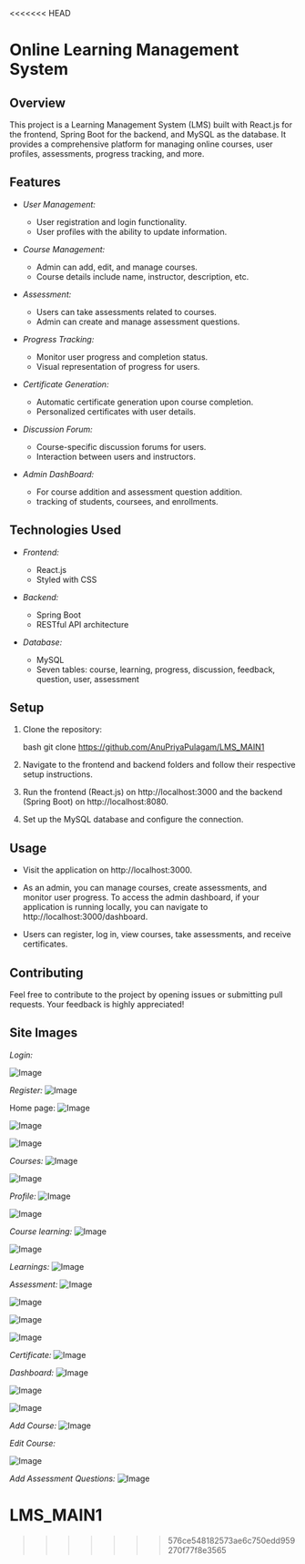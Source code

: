 <<<<<<< HEAD
# Online Learning Management System

## Overview

This project is a Learning Management System (LMS) built with React.js for the frontend, Spring Boot for the backend, and MySQL as the database. It provides a comprehensive platform for managing online courses, user profiles, assessments, progress tracking, and more.

## Features

- *User Management:*
  - User registration and login functionality.
  - User profiles with the ability to update information.

- *Course Management:*
  - Admin can add, edit, and manage courses.
  - Course details include name, instructor, description, etc.
  
- *Assessment:*
  - Users can take assessments related to courses.
  - Admin can create and manage assessment questions.

- *Progress Tracking:*
  - Monitor user progress and completion status.
  - Visual representation of progress for users.

- *Certificate Generation:*
  - Automatic certificate generation upon course completion.
  - Personalized certificates with user details.

- *Discussion Forum:*
  - Course-specific discussion forums for users.
  - Interaction between users and instructors.

- *Admin DashBoard:*
  - For course addition and assessment question addition.
  - tracking of students, coursees, and enrollments. 

## Technologies Used

- *Frontend:*
  - React.js
  - Styled with CSS

- *Backend:*
  - Spring Boot
  - RESTful API architecture

- *Database:*
  - MySQL
  - Seven tables: course, learning, progress, discussion, feedback, question, user, assessment

## Setup

1. Clone the repository:

    bash
    git clone https://github.com/AnuPriyaPulagam/LMS_MAIN1
    

2. Navigate to the frontend and backend folders and follow their respective setup instructions.

3. Run the frontend (React.js) on http://localhost:3000 and the backend (Spring Boot) on http://localhost:8080.

4. Set up the MySQL database and configure the connection.

## Usage

- Visit the application on http://localhost:3000.

- As an admin, you can manage courses, create assessments, and monitor user progress. To access the admin dashboard, if your application is running locally, you can navigate to http://localhost:3000/dashboard.

- Users can register, log in, view courses, take assessments, and receive certificates.

## Contributing

Feel free to contribute to the project by opening issues or submitting pull requests. Your feedback is highly appreciated!


## Site Images
*Login:*

![Image](https://github.com/user-attachments/assets/f4c3bf98-f928-4a17-b3a0-ac937ce5b2cf)



*Register:*
![Image](https://github.com/user-attachments/assets/1e3eb1de-f2d5-49c8-b595-4dd042c01d01)

Home page:
![Image](https://github.com/user-attachments/assets/2b458d04-9aa2-4fcf-b56e-ca24f09c58a8)


![Image](https://github.com/user-attachments/assets/8a2b6e85-003a-44b5-b905-04514a92b966)


![Image](https://github.com/user-attachments/assets/5a64ebeb-38d9-4b57-8961-4dfc2456c475)


*Courses:*
![Image](https://github.com/user-attachments/assets/78c4e6cd-de61-448a-b0c3-35c125d54e30)


![Image](https://github.com/user-attachments/assets/da1ad236-be46-4ddd-8998-33b0364a0015)

*Profile:*
![Image](https://github.com/user-attachments/assets/0e61b827-5e90-4442-9ec4-3199551a54ab)


![Image](https://github.com/user-attachments/assets/dbe4efc2-4704-40a5-ba4f-370f3ddf7bf0)

*Course learning:*
![Image](https://github.com/user-attachments/assets/c773e868-eff6-4b3d-b733-fbb6d7a15711)


![Image](https://github.com/user-attachments/assets/57994d4b-1ecc-46db-92a4-0688f08ce425)





*Learnings:*
![Image](https://github.com/user-attachments/assets/effcb76b-6e27-47e3-bd9c-b2144635ec7f)







*Assessment:*
![Image](https://github.com/user-attachments/assets/7eacdfe5-4147-4a88-bb99-3a60049624fd)


![Image](https://github.com/user-attachments/assets/b71b0f99-7a38-4c6f-b037-716d82cee603)


![Image](https://github.com/user-attachments/assets/d1bd2cea-ed68-4680-9fb9-f133894baa32)


![Image](https://github.com/user-attachments/assets/fb361ff5-2bb3-4dae-b7d1-da62c34985f7)

*Certificate:*
![Image](https://github.com/user-attachments/assets/0777281c-e28e-4bc2-858a-0c4f1f2cf38b)


*Dashboard:*
![Image](https://github.com/user-attachments/assets/fce4b831-b55d-4d93-9e32-5674d8f04c90)


![Image](https://github.com/user-attachments/assets/db5094c3-c261-4898-b9e2-f69014c40b6b)


![Image](https://github.com/user-attachments/assets/12502ad6-b776-4492-b02b-092c9aafa9fa)



*Add Course:*
![Image](https://github.com/user-attachments/assets/de3b0adb-397d-457a-be8e-ea3a2ba5bd26)



*Edit Course:*

![Image](https://github.com/user-attachments/assets/f93b2793-0a85-4180-bb65-a7c17af818a2)



*Add Assessment Questions:*
![Image](https://github.com/user-attachments/assets/e3a4ef4b-e4c0-4812-a6f4-a8eccb2aba7d)




# LMS_MAIN1
>>>>>>> 576ce548182573ae6c750edd959270f77f8e3565
